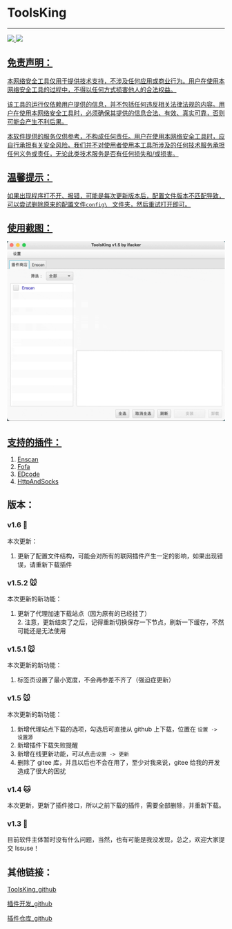 # ToolsKing
---  
<a href="https://github.com/ifacker/ToolsKing/releases"><img src="https://img.shields.io/github/downloads/ifacker/ToolsKing/total"> 
<a href="https://github.com/ifacker/ToolsKing/releases/"><img src="https://img.shields.io/github/v/release/ifacker/ToolsKing.svg">


## 免责声明：
本网络安全工具仅用于提供技术支持，不涉及任何应用或商业行为。用户在使用本网络安全工具的过程中，不得以任何方式损害他人的合法权益。

该工具的运行仅依赖用户提供的信息，并不包括任何违反相关法律法规的内容。用户在使用本网络安全工具时，必须确保其提供的信息合法、有效、真实可靠，否则可能会产生不利后果。

本软件提供的服务仅供参考，不构成任何责任。用户在使用本网络安全工具时，应自行承担有关安全风险。我们并不对使用者使用本工具所涉及的任何技术服务承担任何义务或责任，无论此类技术服务是否有任何损失和/或损害。

## 温馨提示：
如果出现程序打不开、报错，可能是每次更新版本后，配置文件版本不匹配导致，可以尝试删除原来的配置文件`config\ ` 文件夹，然后重试打开即可。

## 使用截图：
<img src="img/1.gif">

## 支持的插件：
1. [Enscan](https://github.com/ifacker/Enscan_jar)
2. [Fofa](https://github.com/ifacker/Fofa_jar)
3. [EDcode](https://github.com/ifacker/EDcode_jar)
4. [HttpAndSocks](https://github.com/ifacker/HttpAndSocks_jar)

## 版本：

### v1.6 🐹
本次更新：
1. 更新了配置文件结构，可能会对所有的联网插件产生一定的影响，如果出现错误，请重新下载插件

### v1.5.2 🐭 
本次更新的新功能：
1. 更新了代理加速下载站点（因为原有的已经挂了）  
   2. 注意，更新结束了之后，记得重新切换保存一下节点，刷新一下缓存，不然可能还是无法使用  

### v1.5.1 🐭  
本次更新的新功能：  
1. 标签页设置了最小宽度，不会再参差不齐了（强迫症更新）

### v1.5 🐭   
本次更新的新功能：
1. 新增代理站点下载的选项，勾选后可直接从 github 上下载，位置在 `设置 -> 设置源`
2. 新增插件下载失败提醒
3. 新增在线更新功能，可以点击`设置 -> 更新`
4. 删除了 gitee 库，并且以后也不会在用了，至少对我来说，gitee 给我的开发造成了很大的困扰

### v1.4 🐱
本次更新，更新了插件接口，所以之前下载的插件，需要全部删除，并重新下载。

### v1.3 🐶 
目前软件主体暂时没有什么问题，当然，也有可能是我没发现，总之，欢迎大家提交 Issuse！

## 其他链接：
[ToolsKing_github](https://github.com/ifacker/ToolsKing)  

[插件开发_github](https://github.com/ifacker/ToolsKing_Plugin "欢迎大家一起前来开发")  

[插件仓库_github](https://github.com/ifacker/ToolsKingPluginLib "欢迎大家一起前来添加")  
